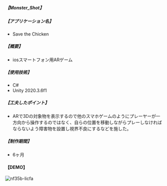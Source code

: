 ##### 【Monster_Shot】
##### 【アプリケーション名】
- Save the Chicken
##### 【概要】
- iosスマートフォン用ARゲーム
##### 【使用技術】
- C#
- Unity 2020.3.6f1
##### 【工夫したポイント】
- ARで3Dの対象物を表示するので他のスマホゲームのようにプレーヤーが一方向から操作するのではなく、自らの位置を移動しながらプレーしなければならないよう障害物を設置し視界不良にするなどを施した。
##### 【制作期間】
- 6ヶ月
#### 【DEMO】
![nf35b-licfa](https://user-images.githubusercontent.com/90745663/134225587-8fa72428-f372-4271-8171-b8dbb2525e06.gif)
